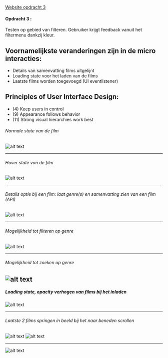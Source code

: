 [Website opdracht 3](https://stefanvanbrummelen.github.io/Frontend-for-Designers/Opdracht%203/v3/)


#### Opdracht 3 : 

Testen op gebied van filteren. Gebruiker krijgt feedback vanuit het filtermenu dankzij kleur.

## Voornamelijkste veranderingen zijn in de micro interacties:
- Details van samenvatting films uitgelijnt
- Loading state voor het laden van de films
- Laatste films worden toegevoegd (UI eventlistener)


## Principles of User Interface Design:
- (4) Keep users in control
- (9) Appearance follows behavior
- (11) Strong visual hierarchies work best


###### Normale state van de film
![alt text](https://stefanvanbrummelen.github.io/Frontend-for-Designers/Opdracht%203/v5/assets/images/1.article.png)

-----
###### Hover state van de film
![alt text](https://stefanvanbrummelen.github.io/Frontend-for-Designers/Opdracht%203/v5/assets/images/2.hover_article.png)

-----
###### Details optie bij een film: laat genre(s) en samenvatting zien van een film (API)
![alt text](https://stefanvanbrummelen.github.io/Frontend-for-Designers/Opdracht%203/v5/assets/images/3.details_article.png)

-----
###### Mogelijkheid tot filteren op genre
![alt text](https://stefanvanbrummelen.github.io/Frontend-for-Designers/Opdracht%203/v5/assets/images/4.filter_genre.png)

-----
###### Mogelijkheid tot zoeken op genre
![alt text](https://stefanvanbrummelen.github.io/Frontend-for-Designers/Opdracht%203/v5/assets/images/8.search_genre.png)
-----

##### Loading state, opacity verhogen van films bij het inladen
![alt text](https://stefanvanbrummelen.github.io/Frontend-for-Designers/Opdracht%203/v5/assets/images/5.loading_state.png)

-----
###### Laatste 2 films springen in beeld bij het naar beneden scrollen
![alt text](https://stefanvanbrummelen.github.io/Frontend-for-Designers/Opdracht%203/v5/assets/images/6.scroll_event.png)
![alt text](https://stefanvanbrummelen.github.io/Frontend-for-Designers/Opdracht%203/v5/assets/images/7.scroll_event_show.png)

-----
![alt text](https://stefanvanbrummelen.github.io/Frontend-for-Designers/Opdracht%203/v5/assets/images/concept_uitwerking.jpg)

